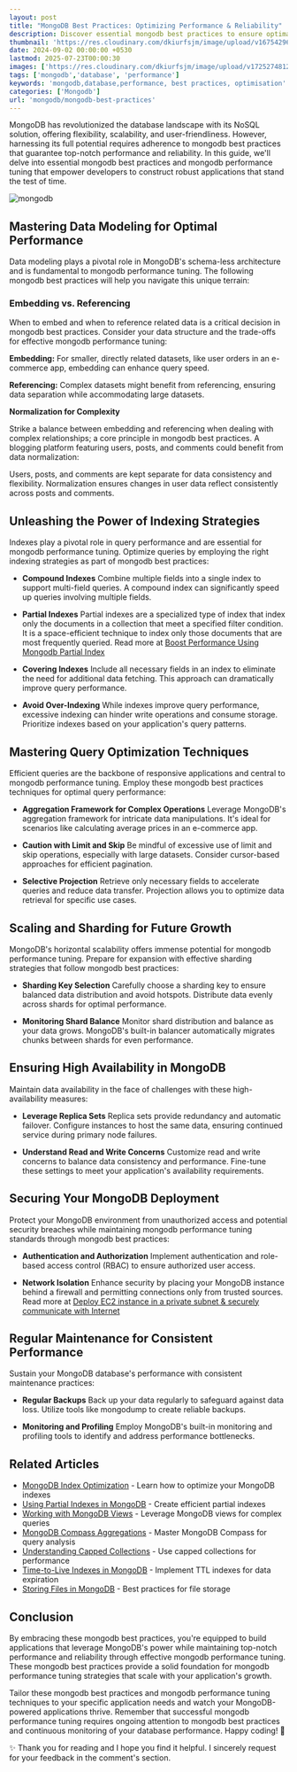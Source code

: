```yaml
---
layout: post
title: "MongoDB Best Practices: Optimizing Performance & Reliability"
description: Discover essential mongodb best practices to ensure optimal performance, reliability, and robust application development with MongoDB's flexible NoSQL solution.
thumbnail: 'https://res.cloudinary.com/dkiurfsjm/image/upload/v1675429691/MongoDB_jeatlj.jpg'
date: 2024-09-02 00:00:00 +0530
lastmod: 2025-07-23T00:00:30
images: ['https://res.cloudinary.com/dkiurfsjm/image/upload/v1725274812/mongodb_h7owyy.jpg']
tags: ['mongodb','database', 'performance']
keywords: 'mongodb,database,performance, best practices, optimisation'
categories: ['Mongodb']
url: 'mongodb/mongodb-best-practices'
---
```


MongoDB has revolutionized the database landscape with its NoSQL solution, offering flexibility, scalability, and user-friendliness. However, harnessing its full potential requires adherence to mongodb best practices that guarantee top-notch performance and reliability. In this guide, we'll delve into essential mongodb best practices and mongodb performance tuning that empower developers to construct robust applications that stand the test of time.

![mongodb](https://res.cloudinary.com/dkiurfsjm/image/upload/v1725274812/mongodb_h7owyy.jpg)

## Mastering Data Modeling for Optimal Performance

Data modeling plays a pivotal role in MongoDB's schema-less architecture and is fundamental to mongodb performance tuning. The following mongodb best practices will help you navigate this unique terrain:

### Embedding vs. Referencing

When to embed and when to reference related data is a critical decision in mongodb best practices. Consider your data structure and the trade-offs for effective mongodb performance tuning:

**Embedding:** For smaller, directly related datasets, like user orders in an e-commerce app, embedding can enhance query speed.

**Referencing:** Complex datasets might benefit from referencing, ensuring data separation while accommodating large datasets.

**Normalization for Complexity**

Strike a balance between embedding and referencing when dealing with complex relationships; a core principle in mongodb best practices. A blogging platform featuring users, posts, and comments could benefit from data normalization:

Users, posts, and comments are kept separate for data consistency and flexibility.
Normalization ensures changes in user data reflect consistently across posts and comments.

## Unleashing the Power of Indexing Strategies

Indexes play a pivotal role in query performance and are essential for mongodb performance tuning. Optimize queries by employing the right indexing strategies as part of mongodb best practices:

- **Compound Indexes**
Combine multiple fields into a single index to support multi-field queries. A compound index can significantly speed up queries involving multiple fields.

- **Partial Indexes**
Partial indexes are a specialized type of index that index only the documents in a collection that meet a specified filter condition. It is a space-efficient technique to index only those documents that are most frequently queried. Read more at [Boost Performance Using Mongodb Partial Index](https://techinsights.manisuec.com/mongodb/mongodb-partial-index/)

- **Covering Indexes**
Include all necessary fields in an index to eliminate the need for additional data fetching. This approach can dramatically improve query performance.

- **Avoid Over-Indexing**
While indexes improve query performance, excessive indexing can hinder write operations and consume storage. Prioritize indexes based on your application's query patterns.

## Mastering Query Optimization Techniques

Efficient queries are the backbone of responsive applications and central to mongodb performance tuning. Employ these mongodb best practices techniques for optimal query performance:

- **Aggregation Framework for Complex Operations**
Leverage MongoDB's aggregation framework for intricate data manipulations. It's ideal for scenarios like calculating average prices in an e-commerce app.

- **Caution with Limit and Skip**
Be mindful of excessive use of limit and skip operations, especially with large datasets. Consider cursor-based approaches for efficient pagination.

- **Selective Projection**
Retrieve only necessary fields to accelerate queries and reduce data transfer. Projection allows you to optimize data retrieval for specific use cases.

## Scaling and Sharding for Future Growth

MongoDB's horizontal scalability offers immense potential for mongodb performance tuning. Prepare for expansion with effective sharding strategies that follow mongodb best practices:

- **Sharding Key Selection**
Carefully choose a sharding key to ensure balanced data distribution and avoid hotspots. Distribute data evenly across shards for optimal performance.

- **Monitoring Shard Balance**
Monitor shard distribution and balance as your data grows. MongoDB's built-in balancer automatically migrates chunks between shards for even performance.

## Ensuring High Availability in MongoDB
Maintain data availability in the face of challenges with these high-availability measures:

- **Leverage Replica Sets**
Replica sets provide redundancy and automatic failover. Configure instances to host the same data, ensuring continued service during primary node failures.

- **Understand Read and Write Concerns**
Customize read and write concerns to balance data consistency and performance. Fine-tune these settings to meet your application's availability requirements.

## Securing Your MongoDB Deployment

Protect your MongoDB environment from unauthorized access and potential security breaches while maintaining mongodb performance tuning standards through mongodb best practices:

- **Authentication and Authorization**
Implement authentication and role-based access control (RBAC) to ensure authorized user access.

- **Network Isolation**
Enhance security by placing your MongoDB instance behind a firewall and permitting connections only from trusted sources. Read more at [Deploy EC2 instance in a private subnet & securely communicate with Internet](https://techinsights.manisuec.com/mongodb/db-ec2-private-subnet-vpc/)

## Regular Maintenance for Consistent Performance
Sustain your MongoDB database's performance with consistent maintenance practices:

- **Regular Backups**
Back up your data regularly to safeguard against data loss. Utilize tools like mongodump to create reliable backups.

- **Monitoring and Profiling**
Employ MongoDB's built-in monitoring and profiling tools to identify and address performance bottlenecks.

## Related Articles
- [MongoDB Index Optimization](https://techinsights.manisuec.com/mongodb/mongodb-index-optimization/) - Learn how to optimize your MongoDB indexes
- [Using Partial Indexes in MongoDB](https://techinsights.manisuec.com/mongodb/mongodb-partial-index/) - Create efficient partial indexes
- [Working with MongoDB Views](https://techinsights.manisuec.com/mongodb/mongodb-views/) - Leverage MongoDB views for complex queries
- [MongoDB Compass Aggregations](https://techinsights.manisuec.com/mongodb/mongodb-compass-aggregations/) - Master MongoDB Compass for query analysis
- [Understanding Capped Collections](https://techinsights.manisuec.com/mongodb/mongodb-capped-collections/) - Use capped collections for performance
- [Time-to-Live Indexes in MongoDB](https://techinsights.manisuec.com/mongodb/time-to-live-index-mongodb/) - Implement TTL indexes for data expiration
- [Storing Files in MongoDB](https://techinsights.manisuec.com/mongodb/storing-files-in-database/) - Best practices for file storage

## Conclusion

By embracing these mongodb best practices, you're equipped to build applications that leverage MongoDB's power while maintaining top-notch performance and reliability through effective mongodb performance tuning. These mongodb best practices provide a solid foundation for mongodb performance tuning strategies that scale with your application's growth.

Tailor these mongodb best practices and mongodb performance tuning techniques to your specific application needs and watch your MongoDB-powered applications thrive. Remember that successful mongodb performance tuning requires ongoing attention to mongodb best practices and continuous monitoring of your database performance. Happy coding! 🚀


✨ Thank you for reading and I hope you find it helpful. I sincerely request for your feedback in the comment's section.

